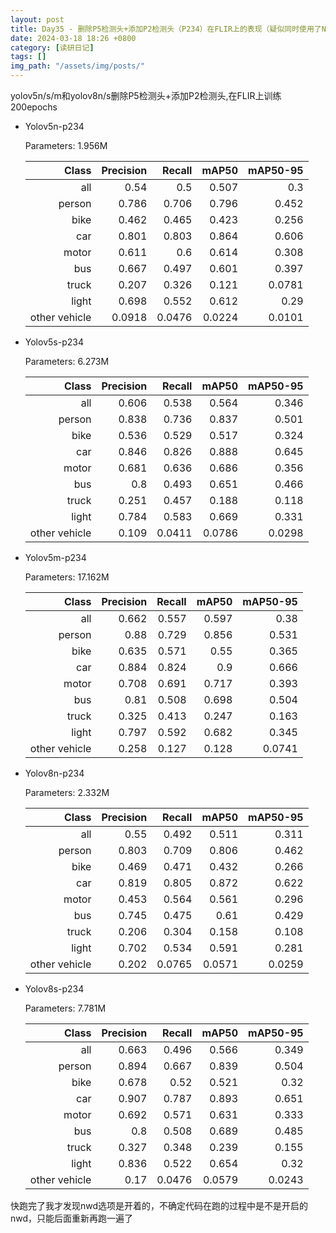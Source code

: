 ```yaml
---
layout: post
title: Day35 - 删除P5检测头+添加P2检测头（P234）在FLIR上的表现（疑似同时使用了NWD）
date: 2024-03-18 18:26 +0800
category: [读研日记]
tags: []
img_path: "/assets/img/posts/"
---
```


yolov5n/s/m和yolov8n/s删除P5检测头+添加P2检测头,在FLIR上训练200epochs

- Yolov5n-p234

    Parameters: 1.956M

    |                Class|  Precision|     Recall|      mAP50|   mAP50-95|
    |                 ---:|       ---:|       ---:|       ---:|       ---:|
    |                  all|       0.54|        0.5|      0.507|        0.3|
    |               person|      0.786|      0.706|      0.796|      0.452|
    |                 bike|      0.462|      0.465|      0.423|      0.256|
    |                  car|      0.801|      0.803|      0.864|      0.606|
    |                motor|      0.611|        0.6|      0.614|      0.308|
    |                  bus|      0.667|      0.497|      0.601|      0.397|
    |                truck|      0.207|      0.326|      0.121|     0.0781|
    |                light|      0.698|      0.552|      0.612|       0.29|
    |        other vehicle|     0.0918|     0.0476|     0.0224|     0.0101|

- Yolov5s-p234

    Parameters: 6.273M

    |                Class|  Precision|     Recall|      mAP50|   mAP50-95|
    |                 ---:|       ---:|       ---:|       ---:|       ---:|
    |                  all|      0.606|      0.538|      0.564|      0.346|
    |               person|      0.838|      0.736|      0.837|      0.501|
    |                 bike|      0.536|      0.529|      0.517|      0.324|
    |                  car|      0.846|      0.826|      0.888|      0.645|
    |                motor|      0.681|      0.636|      0.686|      0.356|
    |                  bus|        0.8|      0.493|      0.651|      0.466|
    |                truck|      0.251|      0.457|      0.188|      0.118|
    |                light|      0.784|      0.583|      0.669|      0.331|
    |        other vehicle|      0.109|     0.0411|     0.0786|     0.0298|

- Yolov5m-p234

    Parameters: 17.162M

    |                Class|  Precision|     Recall|      mAP50|   mAP50-95|
    |                 ---:|       ---:|       ---:|       ---:|       ---:|
    |                  all|      0.662|      0.557|      0.597|       0.38|
    |               person|       0.88|      0.729|      0.856|      0.531|
    |                 bike|      0.635|      0.571|       0.55|      0.365|
    |                  car|      0.884|      0.824|        0.9|      0.666|
    |                motor|      0.708|      0.691|      0.717|      0.393|
    |                  bus|       0.81|      0.508|      0.698|      0.504|
    |                truck|      0.325|      0.413|      0.247|      0.163|
    |                light|      0.797|      0.592|      0.682|      0.345|
    |        other vehicle|      0.258|      0.127|      0.128|     0.0741|

- Yolov8n-p234

    Parameters: 2.332M

    |                Class|  Precision|     Recall|      mAP50|   mAP50-95|
    |                 ---:|       ---:|       ---:|       ---:|       ---:|
    |                  all|       0.55|      0.492|      0.511|      0.311|
    |               person|      0.803|      0.709|      0.806|      0.462|
    |                 bike|      0.469|      0.471|      0.432|      0.266|
    |                  car|      0.819|      0.805|      0.872|      0.622|
    |                motor|      0.453|      0.564|      0.561|      0.296|
    |                  bus|      0.745|      0.475|       0.61|      0.429|
    |                truck|      0.206|      0.304|      0.158|      0.108|
    |                light|      0.702|      0.534|      0.591|      0.281|
    |        other vehicle|      0.202|     0.0765|     0.0571|     0.0259|

- Yolov8s-p234

    Parameters: 7.781M

    |                Class|  Precision|     Recall|      mAP50|   mAP50-95|
    |                 ---:|       ---:|       ---:|       ---:|       ---:|
    |                  all|      0.663|      0.496|      0.566|      0.349|
    |               person|      0.894|      0.667|      0.839|      0.504|
    |                 bike|      0.678|       0.52|      0.521|       0.32|
    |                  car|      0.907|      0.787|      0.893|      0.651|
    |                motor|      0.692|      0.571|      0.631|      0.333|
    |                  bus|        0.8|      0.508|      0.689|      0.485|
    |                truck|      0.327|      0.348|      0.239|      0.155|
    |                light|      0.836|      0.522|      0.654|       0.32|
    |        other vehicle|       0.17|     0.0476|     0.0579|     0.0243|

快跑完了我才发现nwd选项是开着的，不确定代码在跑的过程中是不是开启的nwd，只能后面重新再跑一遍了
